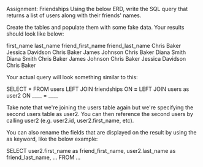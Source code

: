 Assignment: Friendships
Using the below ERD, write the SQL query that returns a list of users along with their friends' names.

Create the tables and populate them with some fake data.  Your results should look like below:

first_name	last_name	friend_first_name	friend_last_name
Chris	Baker	Jessica	Davidson
Chris	Baker	James	Johnson
Chris	Baker	Diana	Smith
Diana	Smith	Chris	Baker
James	Johnson	Chris	Baker
Jessica	Davidson	Chris	Baker

Your actual query will look something similar to this:

SELECT * FROM users 
LEFT JOIN friendships ON ____=____ 
LEFT JOIN users as user2 ON ____ = ____

Take note that we're joining the users table again but we're specifying the second users table as user2.  You can then reference the second users by calling user2 (e.g. user2.id, user2.first_name, etc).  

You can also rename the fields that are displayed on the result by using the as keyword, like the below example:   

SELECT user2.first_name as friend_first_name, user2.last_name as friend_last_name, ...  FROM ...
